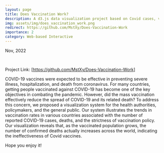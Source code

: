 ```yaml
---
layout: page
title: Does Vaccination Work?
description: A d3.js data visualization project based on Covid cases, vaccinated population and vaccination policies.
img: assets/img/does_vaccination_work.png
redirect: https://github.com/MstXy/Does-Vaccination-Work
importance: 2
category: Web-based Interactive
---
```


Nov, 2022

<br>

Project Link: [https://github.com/MstXy/Does-Vaccination-Work]

COVID-19 vaccines were expected to be effective in preventing severe illness, hospitalization, and death from coronavirus. For many countries, getting people vaccinated against COVID-19 has become one of the key objectives in combating the pandemic. However, did the mass vaccination effectively reduce the spread of COVID-19 and its related death? To address this concern, we proposed a visualization system for the health authorities, policymakers, and the general public. Our system illustrates the trends in vaccination rates in various countries associated with the number of reported COVID-19 cases, deaths, and the strictness of vaccination policy. Our visualization reveals that, as the vaccinated population grows, the number of confirmed deaths actually increases across the world, indicating the ineffectiveness of Covid vaccines.

Hope you enjoy it!

